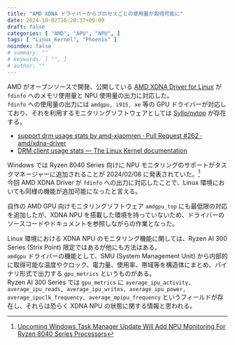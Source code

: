 ```yaml
---
title: "AMD XDNA ドライバーからプロセスごとの使用量が取得可能に"
date: 2024-10-02T16:20:37+09:00
draft: false
categories: [ "AMD", "APU", "NPU", ]
tags: [ "Linux_Kernel", "Phoenix" ]
noindex: false
# summary: ""
# keywords: [ "", ]
# author: ""
---
```


AMD がオープンソースで開発、公開している [AMD XDNA Driver for Linux](https://github.com/amd/xdna-driver) が `fdinfo` へのメモリ使用量と NPU 使用量の出力に対応した。  
`fdinfo` への使用量の出力には `amdgpu, i915, xe` 等の GPU ドライバーが対応しており、それを利用するモニタリングソフトウェアとしては [Syllo/nvtop](https://github.com/Syllo/nvtop) が存在する。  

 * [support drm usage stats by amd-xiaomren · Pull Request #262 · amd/xdna-driver](https://github.com/amd/xdna-driver/pull/262/files)
 * [DRM client usage stats — The Linux Kernel documentation](https://docs.kernel.org/gpu/drm-usage-stats.html)

Windows では Ryzen 8040 Series 向けに NPU モニタリングのサポートがタスクマネージャーに追加されることが 2024/02/08 に発表されていた。[^for-windows]  
今回 AMD XDNA Driver が `fdinfo` への出力に対応したことで、Linux 環境においても同様の機能が追加可能になったと言える。  

[^for-windows]: [Upcoming Windows Task Manager Update Will Add NPU Monitoring For Ryzen 8040 Series Processors](https://community.amd.com/t5/ai/upcoming-windows-task-manager-update-will-add-npu-monitoring-for/ba-p/664382)

自作の AMD GPU 向けモニタリングソフトウェア `amdgpu_top` にも最低限の対応を追加したが、XDNA NPU を搭載した環境を持っていないため、ドライバーのソースコードやドキュメントを参照しながらの作業となった。  

Linux 環境における XDNA NPU のモニタリング機能に関しては、Ryzen AI 300 Series (Strix Point) 限定ではあるが他にも方法はある。  
`amdgpu` ドライバーの機能として、SMU (System Management Unit) から内部的に取得可能な温度やクロック、電力量、使用率、帯域等を構造体にまとめ、バイナリ形式で出力する `gpu_metrics` というものがある。  
Ryzen AI 300 Series では `gpu_metrics` に `average_ipu_activity, average_ipu_reads, average_ipu_writes, average_ipu_power, average_ipuclk_frequency, average_mpipu_frequency` というフィールドが存在し、それらは恐らく XDNA NPU の状態に関する情報と思われる。  

